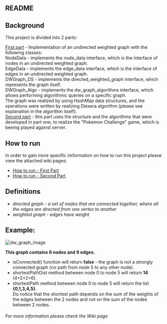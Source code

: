 ## README

## Background <br />

This project is divided into 2 parts:<br />

<ins>First part</ins> - Implementation of an undirected weighted graph with the following classes: <br />
NodeData - implements the node_data interface, which is the interface of nodes in an undirected weighted graph. <br />
EdgeData - implements the edge_data interface, which is the interface of edges in an undirected weighted graph. <br />
DWGraph_DS - implements the directed_weighted_graph interface, which represents the graph itself. <br />
DWGraph_Algo - implements the dw_graph_algorithms interface, which allows performing algorithmic queries on a specific graph. <br />
The graph was realized by using HashMap data structures, and the operations were written by realizing Diexera algorithm (please see explanation in the algorithm itself). <br />
<ins>Second part</ins> - this part uses the structure and the algorithms that were developed in part one, to realize the "Pokemon Challenge" game, which is beeing played against server.

## How to run
In order to gain more specific imformation on how to run this project please view the attached wiki pages:
- [How to run - First Part](https://github.com/Yuval-Moshe/Ex2/wiki/How-To-Run---Weighted-&-Directed-Graph)
- [How to run - Second Part](https://github.com/Yuval-Moshe/Ex2/wiki/How-To-Run---Pokemon-Game)

## Definitions
 * *directed graph - a set of nodes that are connected together, where all the edges are directed from one vertex to another*
 * *weighted graph - edges have weight*
 
## Example:
 
![dw_graph_image](https://user-images.githubusercontent.com/68948784/102025281-8a0af380-3d9f-11eb-8662-b426537caa95.png)
 
**This graph contains 6 nodes and 9 edges.**
- isConnected() function will return **false** - the graph is not a strongly connected graph (no path from node 5 to any other node).<br />
- shortestPathDist method between node 0 to node 5 will return **14** (4+2+2+6).<br />
- shortestPath method between node 0 to node 5 will return the list **{0,1,3,4,5}**.<br />
Do notice that the shortest path depends on the sum of the weights of the edges between the 2 nodes
and not on the sum of the nodes between 2 nodes.

###### For more information please check the Wiki page
